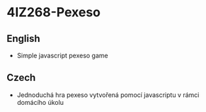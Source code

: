 # 4IZ268-Pexeso

## English

- Simple javascript pexeso game

## Czech

- Jednoduchá hra pexeso vytvořená pomocí javascriptu v rámci domácího úkolu
